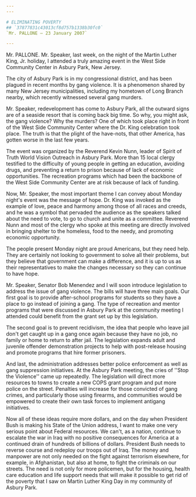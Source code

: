 ```yaml
---
---

# ELIMINATING POVERTY
## `37877831c43013cf8d757b1338b30fc0`
`Mr. PALLONE — 23 January 2007`

---
```



Mr. PALLONE. Mr. Speaker, last week, on the night of the Martin 
Luther King, Jr. holiday, I attended a truly amazing event in the West 
Side Community Center in Asbury Park, New Jersey.

The city of Asbury Park is in my congressional district, and has been 
plagued in recent months by gang violence. It is a phenomenon shared by 
many New Jersey municipalities, including my hometown of Long Branch 
nearby, which recently witnessed several gang murders.

Mr. Speaker, redevelopment has come to Asbury Park, all the outward 
signs are of a seaside resort that is coming back big time. So why, you 
might ask, the gang violence? Why the murders? One of which took place 
right in front of the West Side Community Center where the Dr. King 
celebration took place. The truth is that the plight of the have-nots, 
that other America, has gotten worse in the last few years.

The event was organized by the Reverend Kevin Nunn, leader of Spirit 
of Truth World Vision Outreach in Asbury Park. More than 15 local 
clergy testified to the difficulty of young people in getting an 
education, avoiding drugs, and preventing a return to prison because of 
lack of economic opportunities. The recreation programs which had been 
the backbone of the West Side Community Center are at risk because of 
lack of funding.

Now, Mr. Speaker, the most important theme I can convey about Monday 
night's event was the message of hope. Dr. King was invoked as the 
example of love, peace and harmony among those of all races and creeds, 
and he was a symbol that pervaded the audience as the speakers talked 
about the need to vote, to go to church and unite as a committee. 
Reverend Nunn and most of the clergy who spoke at this meeting are 
directly involved in bringing shelter to the homeless, food to the 
needy, and promoting economic opportunity.

The people present Monday night are proud Americans, but they need 
help. They are certainly not looking to government to solve all their 
problems, but they believe that government can make a difference, and 
it is up to us as their representatives to make the changes necessary 
so they can continue to have hope.

Mr. Speaker, Senator Bob Menendez and I will soon introduce 
legislation to address the issue of gang violence. The bills will have 
three main goals. Our first goal is to provide after-school programs 
for students so they have a place to go instead of joining a gang. The 
type of recreation and mentor programs that were discussed in Asbury 
Park at the community meeting I attended could benefit from the grant 
set up by this legislation.

The second goal is to prevent recidivism, the idea that people who 
leave jail don't get caught up in a gang once again because they have 
no job, no family or home to return to after jail. The legislation 
expands adult and juvenile offender demonstration projects to help with 
post-release housing and promote programs that hire former prisoners.

And last, the administration addresses better police enforcement as 
well as gang suppression initiatives. At the Asbury Park meeting, the 
cries of ''Stop the Violence'' came up repeatedly. The legislation will 
direct more resources to towns to create a new COPS grant program and 
put more police on the street. Penalties will increase for those 
convicted of gang crimes, and particularly those using firearms, and 
communities would be empowered to create their own task forces to 
implement antigang initiatives.

Now all of these ideas require more dollars, and on the day when 
President Bush is making his State of the Union address, I want to make 
one very serious point about Federal resources. We can't, as a nation, 
continue to escalate the war in Iraq with no positive consequences for 
America at a continued drain of hundreds of billions of dollars. 
President Bush needs to reverse course and redeploy our troops out of 
Iraq. The money and manpower are not only needed on the fight against 
terrorism elsewhere, for example, in Afghanistan, but also at home, to 
fight the criminals on our streets. The need is not only for more 
policemen, but for the housing, health care education and life support 
needs that will make it possible to get rid of the poverty that I saw 
on Martin Luther King Day in my community of Asbury Park.
